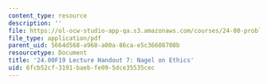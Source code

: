 ```yaml
---
content_type: resource
description: ''
file: https://ol-ocw-studio-app-qa.s3.amazonaws.com/courses/24-00-problems-of-philosophy-fall-2019/6fcb52cf3191baebfe095dce35535cec_MIT24_00F19_lecturehandout7.pdf
file_type: application/pdf
parent_uid: 5664d568-a968-a00a-86ca-e5c36608708b
resourcetype: Document
title: '24.00F19 Lecture Handout 7: Nagel on Ethics'
uid: 6fcb52cf-3191-baeb-fe09-5dce35535cec
---
```


